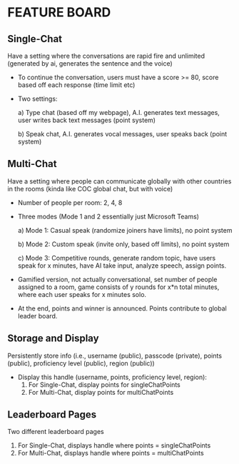 # FEATURE BOARD

## Single-Chat
Have a setting where the conversations are rapid fire and unlimited (generated by ai, generates the sentence and the voice)
- To continue the conversation, users must have a score >= 80, score based off each response (time limit etc)
- Two settings:
  
    a) Type chat (based off my webpage), A.I. generates text messages, user writes back text messages (point system)
  
    b) Speak chat, A.I. generates vocal messages, user speaks back (point system)

## Multi-Chat
Have a setting where people can communicate globally with other countries in the rooms (kinda like COC global chat, but with voice)
- Number of people per room: 2, 4, 8
- Three modes (Mode 1 and 2 essentially just Microsoft Teams)
  
    a) Mode 1: Casual speak (randomize joiners have limits), no point system
  
    b) Mode 2: Custom speak (invite only, based off limits), no point system
  
    c) Mode 3: Competitive rounds, generate random topic, have users speak for x minutes, have AI take input, analyze speech, assign points. 
- Gamified version, not actually conversational, set number of people assigned to a room, game consists of y rounds for x*n total minutes, where each user speaks for x minutes solo. 
- At the end, points and winner is announced. Points contribute to global leader board.

## Storage and Display
Persistently store info (i.e., username (public), passcode (private), points (public), proficiency level (public), region (public))
- Display this handle (username, points, proficiency level, region):
  1. For Single-Chat, display points for singleChatPoints
  2. For Multi-Chat, display points for multiChatPoints

## Leaderboard Pages
Two different leaderboard pages
  1. For Single-Chat, displays handle where points = singleChatPoints
  2. For Multi-Chat, displays handle where points = multiChatPoints 
